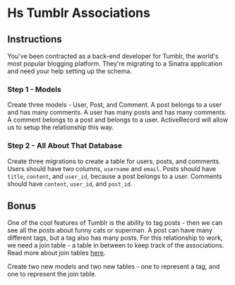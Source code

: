 # Hs Tumblr Associations

## Instructions

You've been contracted as a back-end developer for Tumblr, the world's most popular blogging platform. They're migrating to a Sinatra application and need your help setting up the schema. 

### Step 1 - Models

Create three models - User, Post, and Comment. A post belongs to a user and has many comments. A user has many posts and has many comments. A comment belongs to a post and belongs to a user. ActiveRecord will allow us to setup the relationship this way.

### Step 2 - All About That Database

Create three migrations to create a table for users, posts, and comments. Users should have two columns, `username` and `email`. Posts should have `title`, `content`, and `user_id`, because a post belongs to a user. Comments should have `content`, `user_id`, and `post_id`. 

## Bonus

One of the cool features of Tumblr is the ability to tag posts - then we can see all the posts about funny cats or superman. A post can have many different tags, but a tag also has many posts. For this relationship to work, we need a join table - a table in between to keep track of the associations. Read more about join tables [here](http://guides.rubyonrails.org/association_basics.html#the-has-many-through-association). 

Create two new models and two new tables - one to represent a tag, and one to represent the join table.